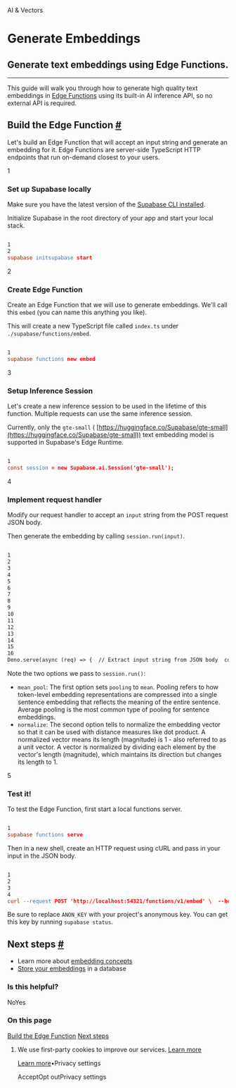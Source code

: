 AI & Vectors

# Generate Embeddings

## Generate text embeddings using Edge Functions.

* * *

This guide will walk you through how to generate high quality text embeddings in [Edge Functions](https://supabase.com/docs/guides/functions) using its built-in AI inference API, so no external API is required.

## Build the Edge Function [\#](https://supabase.com/docs/guides/ai/quickstarts/generate-text-embeddings\#build-the-edge-function)

Let's build an Edge Function that will accept an input string and generate an embedding for it. Edge Functions are server-side TypeScript HTTP endpoints that run on-demand closest to your users.

1

### Set up Supabase locally

Make sure you have the latest version of the [Supabase CLI installed](https://supabase.com/docs/guides/cli/getting-started).

Initialize Supabase in the root directory of your app and start your local stack.

```flex

1
2
supabase initsupabase start
```

2

### Create Edge Function

Create an Edge Function that we will use to generate embeddings. We'll call this `embed` (you can name this anything you like).

This will create a new TypeScript file called `index.ts` under `./supabase/functions/embed`.

```flex

1
supabase functions new embed
```

3

### Setup Inference Session

Let's create a new inference session to be used in the lifetime of this function. Multiple requests can use the same inference session.

Currently, only the `gte-small` ( [https://huggingface.co/Supabase/gte-small](https://huggingface.co/Supabase/gte-small)) text embedding model is supported in Supabase's Edge Runtime.

```flex

1
const session = new Supabase.ai.Session('gte-small');
```

4

### Implement request handler

Modify our request handler to accept an `input` string from the POST request JSON body.

Then generate the embedding by calling `session.run(input)`.

```flex

1
2
3
4
5
6
7
8
9
10
11
12
13
14
15
16
Deno.serve(async (req) => {  // Extract input string from JSON body  const { input } = await req.json();  // Generate the embedding from the user input  const embedding = await session.run(input, {    mean_pool: true,    normalize: true,  });  // Return the embedding  return new Response(    JSON.stringify({ embedding }),    { headers: { 'Content-Type': 'application/json' } }  );});
```

Note the two options we pass to `session.run()`:

- `mean_pool`: The first option sets `pooling` to `mean`. Pooling refers to how token-level embedding representations are compressed into a single sentence embedding that reflects the meaning of the entire sentence. Average pooling is the most common type of pooling for sentence embeddings.
- `normalize`: The second option tells to normalize the embedding vector so that it can be used with distance measures like dot product. A normalized vector means its length (magnitude) is 1 - also referred to as a unit vector. A vector is normalized by dividing each element by the vector's length (magnitude), which maintains its direction but changes its length to 1.

5

### Test it!

To test the Edge Function, first start a local functions server.

```flex

1
supabase functions serve
```

Then in a new shell, create an HTTP request using cURL and pass in your input in the JSON body.

```flex

1
2
3
4
curl --request POST 'http://localhost:54321/functions/v1/embed' \  --header 'Authorization: Bearer ANON_KEY' \  --header 'Content-Type: application/json' \  --data '{ "input": "hello world" }'
```

Be sure to replace `ANON_KEY` with your project's anonymous key. You can get this key by running `supabase status`.

## Next steps [\#](https://supabase.com/docs/guides/ai/quickstarts/generate-text-embeddings\#next-steps)

- Learn more about [embedding concepts](https://supabase.com/docs/guides/ai/concepts)
- [Store your embeddings](https://supabase.com/docs/guides/ai/vector-columns) in a database

### Is this helpful?

NoYes

### On this page

[Build the Edge Function](https://supabase.com/docs/guides/ai/quickstarts/generate-text-embeddings#build-the-edge-function) [Next steps](https://supabase.com/docs/guides/ai/quickstarts/generate-text-embeddings#next-steps)

1. We use first-party cookies to improve our services. [Learn more](https://supabase.com/privacy#8-cookies-and-similar-technologies-used-on-our-european-services)



   [Learn more](https://supabase.com/privacy#8-cookies-and-similar-technologies-used-on-our-european-services)•Privacy settings





   AcceptOpt outPrivacy settings